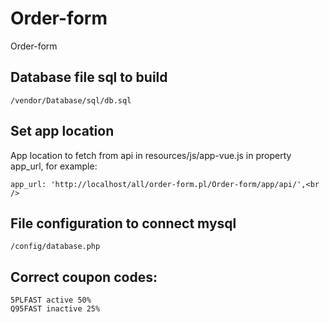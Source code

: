 # Order-form
Order-form

## Database file sql to build
```
/vendor/Database/sql/db.sql
```

## Set app location
App location to fetch from api in resources/js/app-vue.js in property app_url, for example:<br />
```
app_url: 'http://localhost/all/order-form.pl/Order-form/app/api/',<br />
```

## File configuration to connect mysql
```
/config/database.php
```

## Correct coupon codes:
```
5PLFAST active 50%
Q95FAST inactive 25%
```
